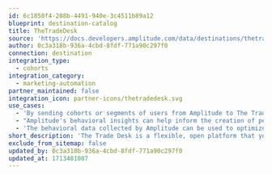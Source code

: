 ```yaml
---
id: 6c1850f4-208b-4491-940e-3c4511b89a12
blueprint: destination-catalog
title: TheTradeDesk
source: 'https://docs.developers.amplitude.com/data/destinations/thetradedesk'
author: 0c3a318b-936a-4cbd-8fdf-771a90c297f0
connection: destination
integration_type:
  - cohorts
integration_category:
  - marketing-automation
partner_maintained: false
integration_icon: partner-icons/thetradedesk.svg
use_cases:
  - 'By sending cohorts or segments of users from Amplitude to The Trade Desk, advertisers can refine their audience targeting. For instance, if Amplitude identifies a group of users who have exhibited certain behaviors or engagement patterns (for example, frequent app usage, specific in-app actions), you can send this cohort to The Trade Desk for more precise ad targeting. This approach helps advertisers reach users who are more likely to convert based on their past behavior.'
  - "Amplitude's behavioral insights can help inform the creation of personalized ad creatives. When Amplitude sends cohorts to The Trade Desk, advertisers can tailor their ad content to match the interests and preferences of specific user groups, increasing the likelihood of capturing their attention and driving conversions."
  - 'The behavioral data collected by Amplitude can be used to optimize ongoing advertising campaigns on The Trade Desk. By understanding how different user cohorts respond to various ad creatives, placements, and messaging, advertisers can adjust their campaigns in real-time to maximize performance and ROI.'
short_description: 'The Trade Desk is a flexible, open platform that you can tailor to fit your business needs.'
exclude_from_sitemap: false
updated_by: 0c3a318b-936a-4cbd-8fdf-771a90c297f0
updated_at: 1713481007
---
```


